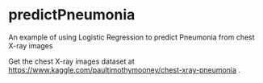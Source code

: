 # predictPneumonia
An example of using Logistic Regression to predict Pneumonia from chest X-ray images

Get the chest X-ray images dataset at https://www.kaggle.com/paultimothymooney/chest-xray-pneumonia . 
